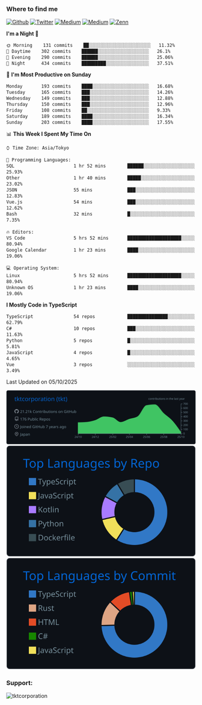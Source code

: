 <!-- <p align="left"> <img src="https://komarev.com/ghpvc/?username=tktcorporation&label=Profile%20views&color=0e75b6&style=flat" alt="tktcorporation" /> </p> -->

<h3>Where to find me</h3>
<p>
<a href="https://github.com/tktcorporation" target="_blank"><img alt="Github" src="https://img.shields.io/badge/GitHub-%2312100E.svg?&style=for-the-badge&logo=Github&logoColor=white" /></a>
<a href="https://twitter.com/tktcorporation" target="_blank"><img alt="Twitter" src="https://img.shields.io/badge/twitter-%231DA1F2.svg?&style=for-the-badge&logo=twitter&logoColor=white" /></a>
<a href="https://www.linkedin.com/in/tktcorporation" target="_blank"><img alt="Medium" src="https://img.shields.io/badge/linkdin-0a66c2.svg?&style=for-the-badge&logo=linkedin&logoColor=white" /></a>
<a href="https://qiita.com/tktcorporation" target="_blank"><img alt="Medium" src="https://img.shields.io/badge/qiita-55C500.svg?&style=for-the-badge&logo=qiita&logoColor=white" /></a>
<a href="https://zenn.dev/tktcorporation" target="_blank"><img alt="Zenn" src="https://img.shields.io/badge/Zenn-3EA8FF.svg?&style=for-the-badge&logo=Zenn&logoColor=white" /></a>
</p>
  
<!--START_SECTION:waka-->
**I'm a Night 🦉** 

```text
🌞 Morning    131 commits    ██░░░░░░░░░░░░░░░░░░░░░░░   11.32% 
🌆 Daytime    302 commits    ██████░░░░░░░░░░░░░░░░░░░   26.1% 
🌃 Evening    290 commits    ██████░░░░░░░░░░░░░░░░░░░   25.06% 
🌙 Night      434 commits    █████████░░░░░░░░░░░░░░░░   37.51%

```
📅 **I'm Most Productive on Sunday** 

```text
Monday       193 commits    ████░░░░░░░░░░░░░░░░░░░░░   16.68% 
Tuesday      165 commits    ███░░░░░░░░░░░░░░░░░░░░░░   14.26% 
Wednesday    149 commits    ███░░░░░░░░░░░░░░░░░░░░░░   12.88% 
Thursday     150 commits    ███░░░░░░░░░░░░░░░░░░░░░░   12.96% 
Friday       108 commits    ██░░░░░░░░░░░░░░░░░░░░░░░   9.33% 
Saturday     189 commits    ████░░░░░░░░░░░░░░░░░░░░░   16.34% 
Sunday       203 commits    ████░░░░░░░░░░░░░░░░░░░░░   17.55%

```


📊 **This Week I Spent My Time On** 

```text
⌚︎ Time Zone: Asia/Tokyo

💬 Programming Languages: 
SQL                      1 hr 52 mins        ██████░░░░░░░░░░░░░░░░░░░   25.93% 
Other                    1 hr 40 mins        █████░░░░░░░░░░░░░░░░░░░░   23.02% 
JSON                     55 mins             ███░░░░░░░░░░░░░░░░░░░░░░   12.83% 
Vue.js                   54 mins             ███░░░░░░░░░░░░░░░░░░░░░░   12.62% 
Bash                     32 mins             █░░░░░░░░░░░░░░░░░░░░░░░░   7.35%

🔥 Editors: 
VS Code                  5 hrs 52 mins       ████████████████████░░░░░   80.94% 
Google Calendar          1 hr 23 mins        ████░░░░░░░░░░░░░░░░░░░░░   19.06%

💻 Operating System: 
Linux                    5 hrs 52 mins       ████████████████████░░░░░   80.94% 
Unknown OS               1 hr 23 mins        ████░░░░░░░░░░░░░░░░░░░░░   19.06%

```

**I Mostly Code in TypeScript** 

```text
TypeScript               54 repos            ███████████████░░░░░░░░░░   62.79% 
C#                       10 repos            ███░░░░░░░░░░░░░░░░░░░░░░   11.63% 
Python                   5 repos             █░░░░░░░░░░░░░░░░░░░░░░░░   5.81% 
JavaScript               4 repos             █░░░░░░░░░░░░░░░░░░░░░░░░   4.65% 
Vue                      3 repos             ░░░░░░░░░░░░░░░░░░░░░░░░░   3.49%

```



 Last Updated on 05/10/2025
<!--END_SECTION:waka-->

[![](https://raw.githubusercontent.com/tktcorporation/tktcorporation/master/profile-summary-card-output/github_dark/0-profile-details.svg)](https://github.com/vn7n24fzkq/github-profile-summary-cards)
[![](https://raw.githubusercontent.com/tktcorporation/tktcorporation/master/profile-summary-card-output/github_dark/1-repos-per-language.svg)](https://github.com/vn7n24fzkq/github-profile-summary-cards) [![](https://raw.githubusercontent.com/tktcorporation/tktcorporation/master/profile-summary-card-output/github_dark/2-most-commit-language.svg)](https://github.com/vn7n24fzkq/github-profile-summary-cards)

<h3 align="left">Support:</h3>
<p><a href="https://www.buymeacoffee.com/tktcorporation"> <img align="left" src="https://cdn.buymeacoffee.com/buttons/v2/default-yellow.png" height="50" width="210" alt="tktcorporation" /></a></p><br><br>
